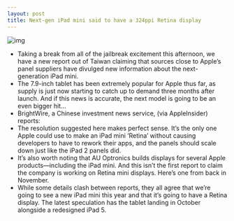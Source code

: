 ```yaml
---
layout: post
title: Next-gen iPad mini said to have a 324ppi Retina display
---
```

![img](http://media.idownloadblog.com/wp-content/uploads/2012/10/iPad-mini-flat-finger.jpg)
* Taking a break from all of the jailbreak excitement this afternoon, we have a new report out of Taiwan claiming that sources close to Apple’s panel suppliers have divulged new information about the next-generation iPad mini.
* The 7.9-inch tablet has been extremely popular for Apple thus far, as supply is just now starting to catch up to demand three months after launch. And if this news is accurate, the next model is going to be an even bigger hit…
* BrightWire, a Chinese investment news service, (via AppleInsider) reports:
* The resolution suggested here makes perfect sense. It’s the only one Apple could use to make an iPad mini ‘Retina’ without causing developers to have to rework their apps, and the panels should scale down just like the iPad 2 panels did.
* It’s also worth noting that AU Optronics builds displays for several Apple products—including the iPad mini. And this isn’t the first report to claim the company is working on Retina mini displays. Here’s one from back in November.
* While some details clash between reports, they all agree that we’re going to see a new iPad mini this year and that it’s going to have a Retina display. The latest speculation has the tablet landing in October alongside a redesigned iPad 5.


